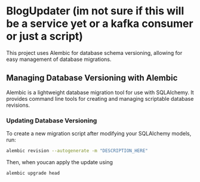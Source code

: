 # BlogUpdater (im not sure if this will be a service yet or a kafka consumer or just a script)

This project uses Alembic for database schema versioning, allowing
for easy management of database migrations.

## Managing Database Versioning with Alembic

Alembic is a lightweight database migration tool for use with SQLAlchemy.
It provides command line tools for creating and managing scriptable database revisions.

### Updating Database Versioning

To create a new migration script after modifying your SQLAlchemy models, run:

```bash
alembic revision --autogenerate -m "DESCRIPTION_HERE"
```

Then, when youcan apply the update using

```bash
alembic upgrade head
```

